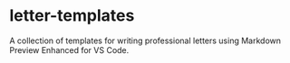 # letter-templates
A collection of templates for writing professional letters using Markdown Preview Enhanced for VS Code.
